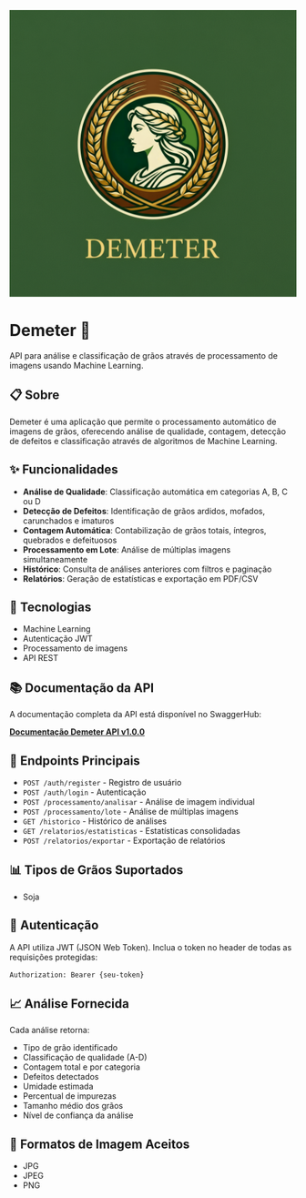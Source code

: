 ![alt text](image-1.png)

  # Demeter 🌾

  API para análise e classificação de grãos através de processamento de imagens usando Machine Learning.
</div>

## 📋 Sobre

Demeter é uma aplicação que permite o processamento automático de imagens de grãos, oferecendo análise de qualidade, contagem, detecção de defeitos e classificação através de algoritmos de Machine Learning.

## ✨ Funcionalidades

- **Análise de Qualidade**: Classificação automática em categorias A, B, C ou D
- **Detecção de Defeitos**: Identificação de grãos ardidos, mofados, carunchados e imaturos
- **Contagem Automática**: Contabilização de grãos totais, íntegros, quebrados e defeituosos
- **Processamento em Lote**: Análise de múltiplas imagens simultaneamente
- **Histórico**: Consulta de análises anteriores com filtros e paginação
- **Relatórios**: Geração de estatísticas e exportação em PDF/CSV

## 🔧 Tecnologias

- Machine Learning
- Autenticação JWT
- Processamento de imagens
- API REST

## 📚 Documentação da API

A documentação completa da API está disponível no SwaggerHub:

**[Documentação Demeter API v1.0.0](https://app.swaggerhub.com/apis/unibalsas-100/Demeter/1.0.0)**

## 🚀 Endpoints Principais

- `POST /auth/register` - Registro de usuário
- `POST /auth/login` - Autenticação
- `POST /processamento/analisar` - Análise de imagem individual
- `POST /processamento/lote` - Análise de múltiplas imagens
- `GET /historico` - Histórico de análises
- `GET /relatorios/estatisticas` - Estatísticas consolidadas
- `POST /relatorios/exportar` - Exportação de relatórios

## 📊 Tipos de Grãos Suportados

- Soja

## 🔐 Autenticação

A API utiliza JWT (JSON Web Token). Inclua o token no header de todas as requisições protegidas:

```
Authorization: Bearer {seu-token}
```

## 📈 Análise Fornecida

Cada análise retorna:
- Tipo de grão identificado
- Classificação de qualidade (A-D)
- Contagem total e por categoria
- Defeitos detectados
- Umidade estimada
- Percentual de impurezas
- Tamanho médio dos grãos
- Nível de confiança da análise

## 📝 Formatos de Imagem Aceitos

- JPG
- JPEG
- PNG
